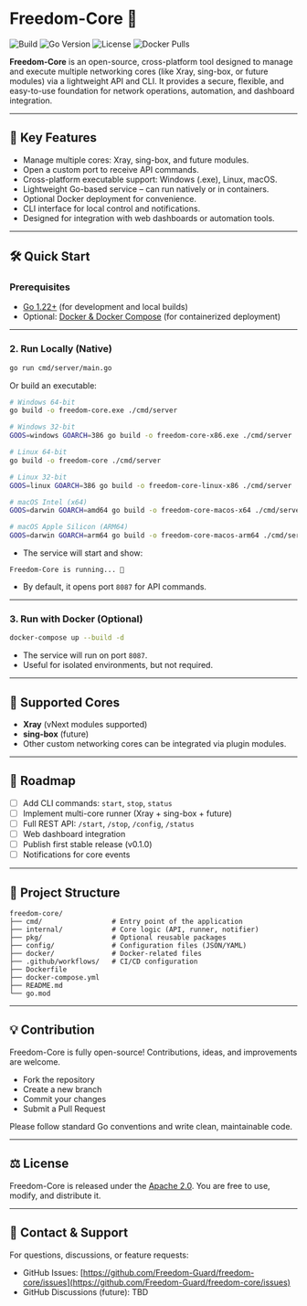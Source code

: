 # Freedom-Core 🚀

![Build](https://img.shields.io/github/actions/workflow/status/Freedom-Guard/freedom-core/go.yml?branch=main)
![Go Version](https://img.shields.io/badge/Go-1.22+-blue)
![License](https://img.shields.io/github/license/Freedom-Guard/Freedom-Core)
![Docker Pulls](https://img.shields.io/docker/pulls/freedom-guard/freedom-core)

**Freedom-Core** is an open-source, cross-platform tool designed to manage and execute multiple networking cores (like Xray, sing-box, or future modules) via a lightweight API and CLI. It provides a secure, flexible, and easy-to-use foundation for network operations, automation, and dashboard integration.

---

## 🌟 Key Features

- Manage multiple cores: Xray, sing-box, and future modules.
- Open a custom port to receive API commands.
- Cross-platform executable support: Windows (.exe), Linux, macOS.
- Lightweight Go-based service – can run natively or in containers.
- Optional Docker deployment for convenience.
- CLI interface for local control and notifications.
- Designed for integration with web dashboards or automation tools.

---

## 🛠️ Quick Start

### Prerequisites

- [Go 1.22+](https://golang.org/dl/) (for development and local builds)
- Optional: [Docker & Docker Compose](https://docs.docker.com/) (for containerized deployment)

---

### 2. Run Locally (Native)

```bash
go run cmd/server/main.go
```

Or build an executable:

```bash
# Windows 64-bit
go build -o freedom-core.exe ./cmd/server

# Windows 32-bit
GOOS=windows GOARCH=386 go build -o freedom-core-x86.exe ./cmd/server

# Linux 64-bit
go build -o freedom-core ./cmd/server

# Linux 32-bit
GOOS=linux GOARCH=386 go build -o freedom-core-linux-x86 ./cmd/server

# macOS Intel (x64)
GOOS=darwin GOARCH=amd64 go build -o freedom-core-macos-x64 ./cmd/server

# macOS Apple Silicon (ARM64)
GOOS=darwin GOARCH=arm64 go build -o freedom-core-macos-arm64 ./cmd/server
```

* The service will start and show:

```
Freedom-Core is running... 🚀
```

* By default, it opens port `8087` for API commands.

---

### 3. Run with Docker (Optional)

```bash
docker-compose up --build -d
```

* The service will run on port `8087`.
* Useful for isolated environments, but not required.

---

## 📌 Supported Cores

* **Xray** (vNext modules supported)
* **sing-box** (future)
* Other custom networking cores can be integrated via plugin modules.

---

## 📌 Roadmap

* [ ] Add CLI commands: `start`, `stop`, `status`
* [ ] Implement multi-core runner (Xray + sing-box + future)
* [ ] Full REST API: `/start`, `/stop`, `/config`, `/status`
* [ ] Web dashboard integration
* [ ] Publish first stable release (v0.1.0)
* [ ] Notifications for core events

---

## 📁 Project Structure

```
freedom-core/
├── cmd/                 # Entry point of the application
├── internal/            # Core logic (API, runner, notifier)
├── pkg/                 # Optional reusable packages
├── config/              # Configuration files (JSON/YAML)
├── docker/              # Docker-related files
├── .github/workflows/   # CI/CD configuration
├── Dockerfile
├── docker-compose.yml
├── README.md
└── go.mod
```

---

## 💡 Contribution

Freedom-Core is fully open-source! Contributions, ideas, and improvements are welcome.

* Fork the repository
* Create a new branch
* Commit your changes
* Submit a Pull Request

Please follow standard Go conventions and write clean, maintainable code.

---

## ⚖️ License

Freedom-Core is released under the [Apache 2.0](LICENSE). You are free to use, modify, and distribute it.

---

## 📣 Contact & Support

For questions, discussions, or feature requests:

* GitHub Issues: [https://github.com/Freedom-Guard/freedom-core/issues](https://github.com/Freedom-Guard/freedom-core/issues)
* GitHub Discussions (future): TBD